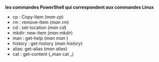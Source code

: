 **les commandes PowerShell qui correspondent aux commandes Linux**
* cp :     Copy-Item    (_man cp_)
* rm :   remove-Item    (_man rm_)
* cd :  set-location    (_man cd_)
* mkdir: new-item       (_man mkdir_)
* man : get-help        (_man man_ )
* history : get-history (_man history_)
* alias: get-alias      (_man alias_)
* cat : get-content     (_man cat _)
  
